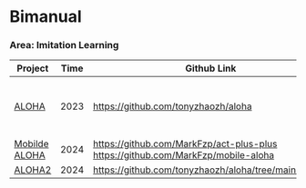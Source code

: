 # Bimanual

### Area: Imitation Learning

| Project                                         | Time | Github Link                                                  | Env                                                          | Dataset |
| ----------------------------------------------- | ---- | ------------------------------------------------------------ | ------------------------------------------------------------ | ------- |
| [ALOHA](https://tonyzhaozh.github.io/aloha/)    | 2023 | https://github.com/tonyzhaozh/aloha                          | [Transfer Cube and Bimanual Insertion](https://github.com/tonyzhaozh/act) |         |
| [Mobilde ALOHA](https://mobile-aloha.github.io) | 2024 | https://github.com/MarkFzp/act-plus-plus<br />https://github.com/MarkFzp/mobile-aloha |                                                              |         |
| [ALOHA2](https://aloha-2.github.io/)            | 2024 | https://github.com/tonyzhaozh/aloha/tree/main/aloha2         | [MuJoco](https://github.com/google-deepmind/mujoco_menagerie/tree/main/aloha/) |         |

